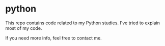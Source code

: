 # python
This repo contains code related to my Python studies. 
I've tried to explain most of my code.

If you need more info, feel free to contact me.
